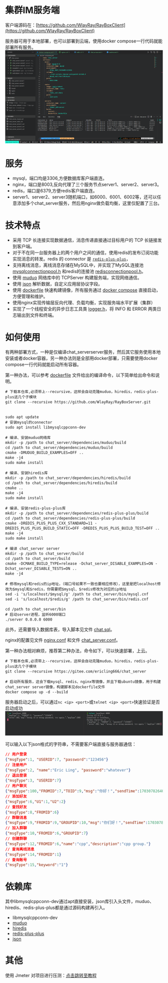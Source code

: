 <!-- ![效果演示](asset/output.gif) -->
# 集群IM服务端

客户端源码在：[https://github.com/WlayRay/RayBoxClient](https://github.com/WlayRay/RayBoxClient)

服务器可用于本地部署，也可以部署到云端，使用docker compose一行代码就能部署所有服务。
![docker的所有服务](./asset/docker_containers.png)

# 服务

- mysql，端口均是3306,方便数据库客户端直连。
- nginx，端口是8003,反向代理了三个服务节点server1、server2、server3。
- redis，端口是6379,方便redis客户端直连。
- server1、server2、server3随机端口，如6000、6001、6002等，还可以任意添加多个chat_server服务，然后用nginx做负载均衡，这里仅配置了三台。

# 技术特点

- 采用 TCP 长连接实现数据通信，消息传递直接通过目标用户的 TCP 长链接发到客户端。
- 对于不在同一台服务器上的两个用户之间的通信，使用redis的发布订阅功能实现消息的转发。redis 的 connector 是 [`redis-plus-plus`](https://github.com/sewenew/redis-plus-plus)，
- 支持离线消息，离线消息存储在MySQL中，并实现了MySQL连接池 [mysqlconnectionpool.h](src/include/database/mysql/mysqlconnectionpool.h) 和redis的连接池 [redisconnectionpool.h](src/include/redis/redisconnectionpool.h)。
- 使用 [muduo](https://github.com/chenshuo/muduo.git) 网络库中的 TCPServer 构建服务端，实现网络通信。
- 使用 [json](https://github.com/nlohmann/json) 解析数据，自定义应用层协议字段。
- 使用 [dockerfile](dockerfile) 快速构建镜像，所有服务通过 [docker compose](docker-compose.yml) 直接启动，方便管理和维护。
- 使用nginx实现传输层反向代理、负载均衡，实现服务端水平扩展（集群）
- 实现了一个线程安全的异步日志工具类 [logger.h](src/include/log/logger.h)，将 INFO 和 ERROR 两类日志输出到文件和终端。

# 如何使用

有两种部署方式，一种是仅编译chat_serverserver服务，然后其它服务使用本地安装或者docker容器，另一种办法则是全部用docker部署，只需要使用docker compose一行代码就能启动所有容器。

第一种办法，可以参考 [dockerfile](Dockerfile) 文件给出的编译命令，以下简单给出命令和说明。

```shell
# 下载本仓库,必须带上--recursive，这样会自动克隆muduo，hiredis，redis-plus-plus这几个子模块
git clone --recursive https://github.com/WlayRay/RayBoxServer.git


sudo apt update
# 安装mysql的connector
sudo apt install libmysqlcppconn-dev

# 编译、安装muduo网络库
mkdir -p /path to chat_server/dependencies/muduo/build
cd /path to chat_server/dependencies/muduo/build
cmake -DMUDUO_BUILD_EXAMPLES=OFF ..
make -j4
sudo make install

# 编译、安装hiredis库
mkdir -p /path to chat_server/dependencies/hiredis/build
cd /path to chat_server/dependencies/hiredis/build
cmake ..
make -j4
sudo make install

# 编译、安装redis-plus-plus库
mkdir -p /path to chat_server/dependencies/redis-plus-plus/build
cd /path to chat_server/dependencies/redis-plus-plus/build
cmake -DREDIS_PLUS_PLUS_CXX_STANDARD=11 -DREDIS_PLUS_PLUS_BUILD_STATIC=OFF -DREDIS_PLUS_PLUS_BUILD_TEST=OFF ..
make -j4
sudo make install

# 编译 chat_server server
mkdir -p /path to chat_server/build
cd /path to chat_server/build
cmake -DCMAKE_BUILD_TYPE=release -Dchat_server_DISABLE_EXAMPLES=ON -Dchat_server_DISABLE_TESTS=ON ..
make -j4

# 修改mysql和redis的ip地址，（端口号如果不一致也要相应修改），这里是把localhost修改为$mysql和$redis，你需要把$mysql、$redis修改为对应的ip地址
sed -i 's/localhost/$mysql/g' /path to chat_server/bin/mysql.cnf
sed -i 's/localhost/$redis/g' /path to chat_server/bin/redis.cnf

cd /path to chat_server/bin
# 启动server进程，监听6000端口
./server 0.0.0.0 6000
```

此外，还需要导入数据库表，导入脚本见文件 [chat.sql](init-scripts/chat.sql)。

nginx的配置见文件 [nginx.conf](nginx.conf) 和文件 [chat_server.conf](tcp.d/chat_server.conf)。

第一种办法相对麻烦，推荐第二种办法，命令如下，可以快速部署，上云。

```shell
# 下载本仓库,必须带上--recursive，这样会自动克隆muduo，hiredis，redis-plus-plus这几个子模块
git clone --recursive https://gitee.com/ericling666/chat_server

# 启动所有服务，这会下载mysql、redis、nginx等镜像，并且下载ubuntu镜像，用于构建chat_server server镜像，构建脚本见dockerfile文件
docker compose up -d --build
```

服务器启动之后，可以通过`nc <ip> <port>`或`telnet <ip> <port>`快速验证是否启动成功
![测试服务器是否成功启动](asset/test_message.png)

可以输入以下json格式的字符串，不需要客户端直接与服务器通信：

```json
// 用户登录
{"msgType":1, "USERID":7, "password":"123456"}
// 注册用户
{"msgType":2, "name":"Eric Ling", "password":"whatever"}
// 退出登录
{"msgType":3, "USERID":7}
// 用户聊天
{"msgType":100,"FROMID":7,"TOID":9,"msg":"你好！","sendTime":1703078264002}
// 添加好友
{"msgType":6,"U1":1,"U2":2}
// 查找好友
{"msgType":8,"FROMID":6}
// 群聊消息
{"msgType":9,"FROMID":9,"GROUPID":10,"msg":"你们好！","sendTime":1703078264002}
// 加入群聊
{"msgType":10,"FROMID":6,"GROUPID":7}
// 创建群聊
{"msgType":12,"FROMID":6,"name":"cpp","description":"cpp group."}
// 查询离线消息
{"msgType":14,"FROMID":1}
// 查询账号
{"msgType":15,"keyword":"1"}
```

# 依赖库

其中libmysqlcppconn-dev通过apt直接安装，json库引入头文件，muduo、hiredis、redis-plus-plus都是通过源码构建再引入。

- libmysqlcppconn-dev
- [muduo](https://github.com/chenshuo/muduo.git)
- [hiredis](https://github.com/redis/hiredis.git)
- [redis-plus-plus](https://github.com/sewenew/redis-plus-plus.git)
- [json](https://github.com/nlohmann/json)

# 其他

使用 Jmeter 对项目进行压测：[点击跳转至教程](https://wlayray.github.io/%E4%BD%BF%E7%94%A8jmeter%E5%8E%8B%E6%B5%8BTCP%E9%A1%B9%E7%9B%AE/)
